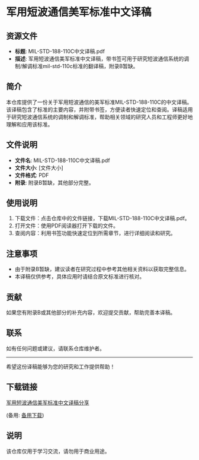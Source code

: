 # 军用短波通信美军标准中文译稿

## 资源文件
- **标题**: MIL-STD-188-110C中文译稿.pdf
- **描述**: 军用短波通信美军标准中文译稿，带书签可用于研究短波通信系统的调制/解调标准mil-std-110c标准的翻译稿，附录B暂缺。

## 简介
本仓库提供了一份关于军用短波通信的美军标准MIL-STD-188-110C的中文译稿。该译稿包含了标准的主要内容，并附带书签，方便读者快速定位和查阅。译稿适用于研究短波通信系统的调制和解调标准，帮助相关领域的研究人员和工程师更好地理解和应用该标准。

## 文件说明
- **文件名**: MIL-STD-188-110C中文译稿.pdf
- **文件大小**: [文件大小]
- **文件格式**: PDF
- **附录**: 附录B暂缺，其他部分完整。

## 使用说明
1. 下载文件：点击仓库中的文件链接，下载MIL-STD-188-110C中文译稿.pdf。
2. 打开文件：使用PDF阅读器打开下载的文件。
3. 查阅内容：利用书签功能快速定位到所需章节，进行详细阅读和研究。

## 注意事项
- 由于附录B暂缺，建议读者在研究过程中参考其他相关资料以获取完整信息。
- 本译稿仅供参考，具体应用时请结合原文标准进行核对。

## 贡献
如果您有附录B或其他部分的补充内容，欢迎提交贡献，帮助完善本译稿。

## 联系
如有任何问题或建议，请联系仓库维护者。

---

希望这份译稿能够为您的研究和工作提供帮助！

## 下载链接
[军用短波通信美军标准中文译稿分享](https://pan.quark.cn/s/bdd3c3735108) 

(备用: [备用下载](https://pan.baidu.com/s/1kE0fVvaHuI3vKaVzxGienA?pwd=1234))

## 说明

该仓库仅用于学习交流，请勿用于商业用途。
